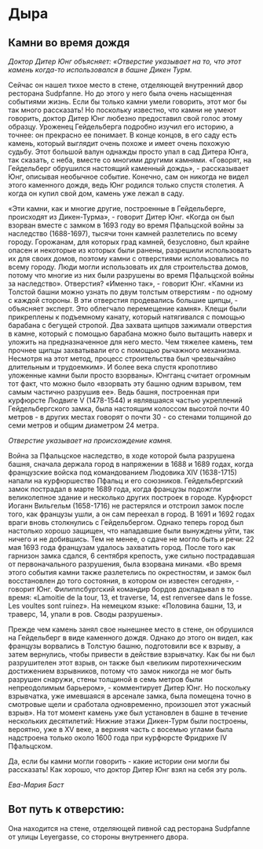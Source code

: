 # Дыра

## Камни во время дождя

*Доктор Дитер Юнг объясняет: «Отверстие указывает на то, что этот камень когда-то использовался в башне Дикен Турм.*

Сейчас он нашел тихое место в стене, отделяющей внутренний двор ресторана Sudpfanne. Но до этого у него была очень насыщенная событиями жизнь. Если бы только камни умели говорить, этот мог бы так много рассказать! Но поскольку известно, что камни не умеют говорить, доктор Дитер Юнг любезно предоставил свой голос этому образцу. Уроженец Гейдельберга подробно изучил его историю, а точнее: он прекрасно ее понимает. В конце концов, в его саду есть камень, который выглядит очень похоже и имеет очень похожую судьбу. Этот большой валун однажды просто упал в сад Дитера Юнга, так сказать, с неба, вместе со многими другими камнями. «Говорят, на Гейдельберг обрушился настоящий каменный дождь», - рассказывает Юнг, описывая необычное событие. Конечно, сам он никогда не видел этого каменного дождя, ведь Юнг родился только спустя столетия. А когда он купил свой дом, камень уже лежал в саду.

«Эти камни, как и многие другие, построенные в Гейдельберге, происходят из Дикен-Турма», - говорит Дитер Юнг. «Когда он был взорван вместе с замком в 1693 году во время Пфальцской войны за наследство (1688-1697), тысячи тонн камней разлетелись по всему городу. Горожанам, для которых град камней, безусловно, был крайне опасен и некоторые из которых были ранены, разрешили использовать их для своих домов, поэтому камни с отверстиями использовались по всему городу. Люди могли использовать их для строительства домов, потому что многие из них были разрушены во время Пфальцской войны за наследство». Отверстия? «Именно так», - говорит Юнг. «Камни из Толстой башни можно узнать по двум толстым отверстиям - по одному с каждой стороны. В эти отверстия продевались большие щипцы, - объясняет эксперт. Это облегчало перемещение камня». Клещи были прикреплены к подъемному канату, который натягивался с помощью барабана с бегущей стропой. Два захвата щипцов зажимали отверстия в камне, который с помощью барабана можно было вытащить наверх и уложить на предназначенное для него место. Чем тяжелее камень, тем прочнее щипцы захватывали его с помощью рычажного механизма. Несмотря на этот метод, процесс строительства был чрезвычайно длительным и трудоемким». И более века спустя кропотливо уложенные камни были просто взорваны». Юнгганц считает огромным тот факт, что можно было «взорвать эту башню одним взрывом, тем самым частично разрушив ее». Ведь башня, построенная при курфюрсте Людвиге V (1478-1544) и являвшаяся частью укреплений Гейдельбергского замка, была настоящим колоссом высотой почти 40 метров - в других местах говорят о почти 30 - со стенами толщиной до семи метров и общим диаметром 24 метра.

*Отверстие указывает на происхождение камня.*

Война за Пфальцское наследство, в ходе которой была разрушена башня, сначала держала город в напряжении в 1688 и 1689 годах, когда французские войска под командованием Людовика XIV (1638-1715) напали на курфюршество Пфальц и его союзников. Гейдельбергский замок пострадал в марте 1689 года, когда французы подожгли великолепное здание и несколько других построек в городе. Курфюрст Иоганн Вильгельм (1658-1716) не растерялся и отстроил замок после того, как французы ушли, а он сам переехал в город. В 1691 и 1692 годах враги вновь столкнулись с Гейдельбергом. Однако теперь город был настолько хорошо защищен, что нападавшие были вынуждены уйти, так ничего и не добившись. Тем не менее, о сдаче не могло быть и речи: 22 мая 1693 года французам удалось захватить город. После того как гарнизон замка сдался, 6 сентября крепость, уже сильно пострадавшая от первоначального разрушения, была взорвана минами. «Во время этого события камни также разлетелись по окрестностям, и замок был восстановлен до того состояния, в котором он известен сегодня», - говорит Юнг. Филиппсбургский командир бордов докладывал в то время: «Lamoitie de la tour, 13, et traverse, 14, est renversee dans le fosse. Les voultes sont ruinez». На немецком языке: «Половина башни, 13, и траверс, 14, упали в ров. Своды разрушены».

Прежде чем камень занял свое нынешнее место в стене, он обрушился на Гейдельберг в виде каменного дождя. Однако до этого он видел, как французы ворвались в Толстую башню, подготовили все к взрыву, а затем вернулись, чтобы привести в действие взрывчатку. Как бы ни был разрушителен этот взрыв, он также был «великим пиротехническим достижением взрывников, потому что замок никогда не мог быть разрушен снаружи, стены толщиной в семь метров были непреодолимым барьером», - комментирует Дитер Юнг. Но поскольку взрывчатка, уже имевшаяся в арсенале замка, была помещена точно в смотровые щели и сработала одновременно, произошел этот ужасный взрыв». На тот момент камень уже был установлен в башне в течение нескольких десятилетий: Нижние этажи Дикен-Турм были построены, вероятно, уже в XV веке, а верхняя часть с восемью углами была надстроена только около 1600 года при курфюрсте Фридрихе IV Пфальцском.

Да, если бы камни могли говорить - какие истории они могли бы рассказать! Как хорошо, что доктор Дитер Юнг взял на себя эту роль.

*Ева-Мария Баст*

## Вот путь к отверстию:

Она находится на стене, отделяющей пивной сад ресторана Sudpfanne от улицы Leyergasse, со стороны внутреннего двора.